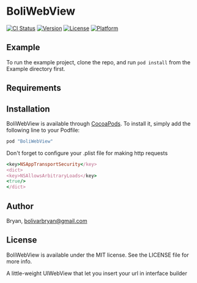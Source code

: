 # BoliWebView


[![CI Status](http://img.shields.io/travis/Bryan/BoliWebView.svg?style=flat)](https://travis-ci.org/Bryan/BoliWebView)
[![Version](https://img.shields.io/cocoapods/v/BoliWebView.svg?style=flat)](http://cocoapods.org/pods/BoliWebView)
[![License](https://img.shields.io/cocoapods/l/BoliWebView.svg?style=flat)](http://cocoapods.org/pods/BoliWebView)
[![Platform](https://img.shields.io/cocoapods/p/BoliWebView.svg?style=flat)](http://cocoapods.org/pods/BoliWebView)

## Example

To run the example project, clone the repo, and run `pod install` from the Example directory first.

## Requirements

## Installation

BoliWebView is available through [CocoaPods](http://cocoapods.org). To install
it, simply add the following line to your Podfile:

```ruby
pod "BoliWebView"
```

Don't forget to configure your .plist file for making http requests

```ruby
<key>NSAppTransportSecurity</key>
<dict>
<key>NSAllowsArbitraryLoads</key>
<true/>
</dict>
```

## Author

Bryan, bolivarbryan@gmail.com

## License

BoliWebView is available under the MIT license. See the LICENSE file for more info.

A little-weight UIWebView that let you insert your url in interface builder

